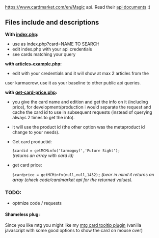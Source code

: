 https://www.cardmarket.com/en/Magic api. Read their [api documents](https://www.mkmapi.eu/ws/documentation) :)

## Files include and descriptions

  

**With [index.php](https://github.com/giventofly/mkmapi-php/blob/master/index.php  "index.php"):**

* use as index.php?card=NAME TO SEARCH
* edit index.php with your api credentials
* see cards matching your query

  

**with [articles-example.php](https://github.com/giventofly/mkmapi-php/blob/master/articles-example.php  "articles-example.php"):**

- edit with your credentials and it will show at max 2 articles from the

user karmacrow, use it as your baseline to other public api queries.

**with [get-card-price.php](https://github.com/giventofly/mkmapi-php/blob/master/get-card-price.php  "get-card-price.php"):**

- you give the card name and edition and get the info on it (including price), for development/production i would separate the request and cache the card id to use in subsequent requests (instead of querying always 2 times to get the info).
- it will use the product id (the other option was the metaproduct id change to your needs).
- Get card productid:

    `$cardid = getMCMinfo('tarmogoyf','Future Sight');`  
    *(returns an array with card id)*
    
- get card price:

    `$cardprice = getMCMinfo(null,null,1452);`
  *(bear in mind it returns an array (check code/cardmarket api for the returned values).*

### TODO:
- optmize code / requests


#### Shameless plug:
Since you like mtg you might like my  [mtg card tooltip plugin](https://github.com/giventofly/MTG-Tooltip-Js) (vanilla javascript with some good options to show the card on mouse over)
